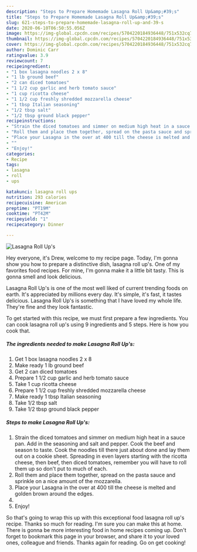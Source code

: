 ```yaml
---
description: "Steps to Prepare Homemade Lasagna Roll Up&amp;#39;s"
title: "Steps to Prepare Homemade Lasagna Roll Up&amp;#39;s"
slug: 621-steps-to-prepare-homemade-lasagna-roll-up-and-39-s
date: 2020-06-10T06:50:55.056Z
image: https://img-global.cpcdn.com/recipes/5704220184936448/751x532cq70/lasagna-roll-ups-recipe-main-photo.jpg
thumbnail: https://img-global.cpcdn.com/recipes/5704220184936448/751x532cq70/lasagna-roll-ups-recipe-main-photo.jpg
cover: https://img-global.cpcdn.com/recipes/5704220184936448/751x532cq70/lasagna-roll-ups-recipe-main-photo.jpg
author: Dominic Carr
ratingvalue: 3.9
reviewcount: 7
recipeingredient:
- "1 box lasagna noodles 2 x 8"
- "1 lb ground beef"
- "2 can diced tomatoes"
- "1 1/2 cup garlic and herb tomato sauce"
- "1 cup ricotta cheese"
- "1 1/2 cup freshly shredded mozzarella cheese"
- "1 tbsp Italian seasoning"
- "1/2 tbsp salt"
- "1/2 tbsp ground black pepper"
recipeinstructions:
- "Strain the diced tomatoes and simmer on medium high heat in a sauce pan. Add in the seasoning and salt and pepper. Cook the beef and season to taste. Cook the noodles till there just about done and lay them out on a cookie sheet. Spreading in even layers starting with the ricotta cheese, then beef, then diced tomatoes, remember you will have to roll them up so don&#39;t put to much of each."
- "Roll them and place them together, spread on the pasta sauce and sprinkle on a nice amount of the mozzarella."
- "Place your Lasagna in the over at 400 till the cheese is melted and golden brown around the edges."
- ""
- "Enjoy!"
categories:
- Recipe
tags:
- lasagna
- roll
- ups

katakunci: lasagna roll ups 
nutrition: 293 calories
recipecuisine: American
preptime: "PT19M"
cooktime: "PT42M"
recipeyield: "1"
recipecategory: Dinner

---
```



![Lasagna Roll Up&#39;s](https://img-global.cpcdn.com/recipes/5704220184936448/751x532cq70/lasagna-roll-ups-recipe-main-photo.jpg)

Hey everyone, it's Drew, welcome to my recipe page. Today, I'm gonna show you how to prepare a distinctive dish, lasagna roll up&#39;s. One of my favorites food recipes. For mine, I'm gonna make it a little bit tasty. This is gonna smell and look delicious.



Lasagna Roll Up&#39;s is one of the most well liked of current trending foods on earth. It's appreciated by millions every day. It's simple, it's fast, it tastes delicious. Lasagna Roll Up&#39;s is something that I have loved my whole life. They're fine and they look fantastic.


To get started with this recipe, we must first prepare a few ingredients. You can cook lasagna roll up&#39;s using 9 ingredients and 5 steps. Here is how you cook that.

<!--inarticleads1-->

##### The ingredients needed to make Lasagna Roll Up&#39;s:

1. Get 1 box lasagna noodles 2 x 8
1. Make ready 1 lb ground beef
1. Get 2 can diced tomatoes
1. Prepare 1 1/2 cup garlic and herb tomato sauce
1. Take 1 cup ricotta cheese
1. Prepare 1 1/2 cup freshly shredded mozzarella cheese
1. Make ready 1 tbsp Italian seasoning
1. Take 1/2 tbsp salt
1. Take 1/2 tbsp ground black pepper




<!--inarticleads2-->

##### Steps to make Lasagna Roll Up&#39;s:

1. Strain the diced tomatoes and simmer on medium high heat in a sauce pan. Add in the seasoning and salt and pepper. Cook the beef and season to taste. Cook the noodles till there just about done and lay them out on a cookie sheet. Spreading in even layers starting with the ricotta cheese, then beef, then diced tomatoes, remember you will have to roll them up so don&#39;t put to much of each.
1. Roll them and place them together, spread on the pasta sauce and sprinkle on a nice amount of the mozzarella.
1. Place your Lasagna in the over at 400 till the cheese is melted and golden brown around the edges.
1. 
1. Enjoy!




So that's going to wrap this up with this exceptional food lasagna roll up&#39;s recipe. Thanks so much for reading. I'm sure you can make this at home. There is gonna be more interesting food in home recipes coming up. Don't forget to bookmark this page in your browser, and share it to your loved ones, colleague and friends. Thanks again for reading. Go on get cooking!
